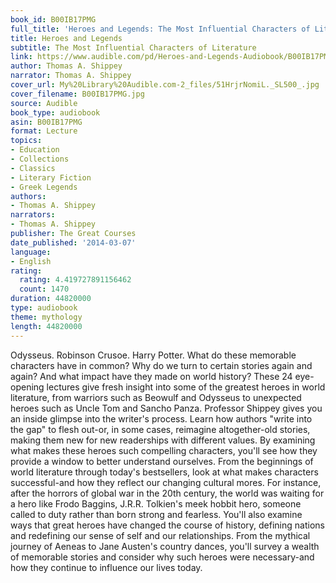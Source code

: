 ```yaml
---
book_id: B00IB17PMG
full_title: 'Heroes and Legends: The Most Influential Characters of Literature'
title: Heroes and Legends
subtitle: The Most Influential Characters of Literature
link: https://www.audible.com/pd/Heroes-and-Legends-Audiobook/B00IB17PMG
author: Thomas A. Shippey
narrator: Thomas A. Shippey
cover_url: My%20Library%20Audible.com-2_files/51HrjrNomiL._SL500_.jpg
cover_filename: B00IB17PMG.jpg
source: Audible
book_type: audiobook
asin: B00IB17PMG
format: Lecture
topics:
- Education
- Collections
- Classics
- Literary Fiction
- Greek Legends
authors:
- Thomas A. Shippey
narrators:
- Thomas A. Shippey
publisher: The Great Courses
date_published: '2014-03-07'
language:
- English
rating:
  rating: 4.419727891156462
  count: 1470
duration: 44820000
type: audiobook
theme: mythology
length: 44820000
---
```

Odysseus. Robinson Crusoe. Harry Potter. What do these memorable characters have in common? Why do we turn to certain stories again and again? And what impact have they made on world history? These 24 eye-opening lectures give fresh insight into some of the greatest heroes in world literature, from warriors such as Beowulf and Odysseus to unexpected heroes such as Uncle Tom and Sancho Panza.
Professor Shippey gives you an inside glimpse into the writer's process. Learn how authors "write into the gap" to flesh out-or, in some cases, reimagine altogether-old stories, making them new for new readerships with different values. By examining what makes these heroes such compelling characters, you'll see how they provide a window to better understand ourselves.
From the beginnings of world literature through today's bestsellers, look at what makes characters successful-and how they reflect our changing cultural mores. For instance, after the horrors of global war in the 20th century, the world was waiting for a hero like Frodo Baggins, J.R.R. Tolkien's meek hobbit hero, someone called to duty rather than born strong and fearless.
You'll also examine ways that great heroes have changed the course of history, defining nations and redefining our sense of self and our relationships. From the mythical journey of Aeneas to Jane Austen's country dances, you'll survey a wealth of memorable stories and consider why such heroes were necessary-and how they continue to influence our lives today.

